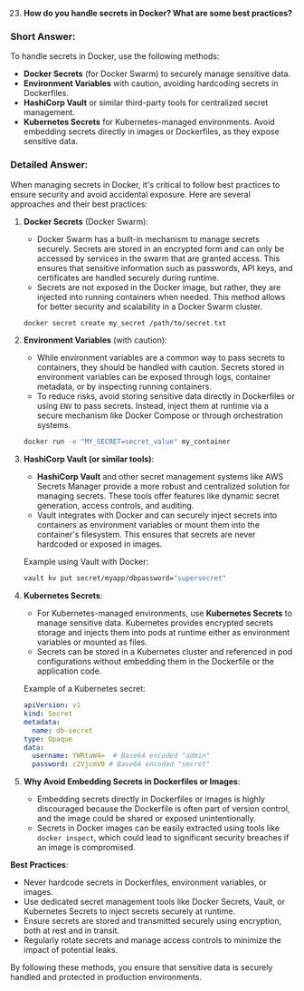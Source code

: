 23. **How do you handle secrets in Docker? What are some best practices?**

### Short Answer:
To handle secrets in Docker, use the following methods:
- **Docker Secrets** (for Docker Swarm) to securely manage sensitive data.
- **Environment Variables** with caution, avoiding hardcoding secrets in Dockerfiles.
- **HashiCorp Vault** or similar third-party tools for centralized secret management.
- **Kubernetes Secrets** for Kubernetes-managed environments.
Avoid embedding secrets directly in images or Dockerfiles, as they expose sensitive data.

### Detailed Answer:
When managing secrets in Docker, it's critical to follow best practices to ensure security and avoid accidental exposure. Here are several approaches and their best practices:

1. **Docker Secrets** (Docker Swarm):
   - Docker Swarm has a built-in mechanism to manage secrets securely. Secrets are stored in an encrypted form and can only be accessed by services in the swarm that are granted access. This ensures that sensitive information such as passwords, API keys, and certificates are handled securely during runtime.
   - Secrets are not exposed in the Docker image, but rather, they are injected into running containers when needed. This method allows for better security and scalability in a Docker Swarm cluster.

   ```bash
   docker secret create my_secret /path/to/secret.txt
   ```

2. **Environment Variables** (with caution):
   - While environment variables are a common way to pass secrets to containers, they should be handled with caution. Secrets stored in environment variables can be exposed through logs, container metadata, or by inspecting running containers.
   - To reduce risks, avoid storing sensitive data directly in Dockerfiles or using `ENV` to pass secrets. Instead, inject them at runtime via a secure mechanism like Docker Compose or through orchestration systems.

   ```bash
   docker run -e "MY_SECRET=secret_value" my_container
   ```

3. **HashiCorp Vault (or similar tools)**:
   - **HashiCorp Vault** and other secret management systems like AWS Secrets Manager provide a more robust and centralized solution for managing secrets. These tools offer features like dynamic secret generation, access controls, and auditing.
   - Vault integrates with Docker and can securely inject secrets into containers as environment variables or mount them into the container's filesystem. This ensures that secrets are never hardcoded or exposed in images.

   Example using Vault with Docker:
   ```bash
   vault kv put secret/myapp/dbpassword="supersecret"
   ```

4. **Kubernetes Secrets**:
   - For Kubernetes-managed environments, use **Kubernetes Secrets** to manage sensitive data. Kubernetes provides encrypted secrets storage and injects them into pods at runtime either as environment variables or mounted as files.
   - Secrets can be stored in a Kubernetes cluster and referenced in pod configurations without embedding them in the Dockerfile or the application code.

   Example of a Kubernetes secret:
   ```yaml
   apiVersion: v1
   kind: Secret
   metadata:
     name: db-secret
   type: Opaque
   data:
     username: YWRtaW4=  # Base64 encoded "admin"
     password: c2VjcmV0 # Base64 encoded "secret"
   ```

5. **Why Avoid Embedding Secrets in Dockerfiles or Images**:
   - Embedding secrets directly in Dockerfiles or images is highly discouraged because the Dockerfile is often part of version control, and the image could be shared or exposed unintentionally.
   - Secrets in Docker images can be easily extracted using tools like `docker inspect`, which could lead to significant security breaches if an image is compromised.

**Best Practices**:
- Never hardcode secrets in Dockerfiles, environment variables, or images.
- Use dedicated secret management tools like Docker Secrets, Vault, or Kubernetes Secrets to inject secrets securely at runtime.
- Ensure secrets are stored and transmitted securely using encryption, both at rest and in transit.
- Regularly rotate secrets and manage access controls to minimize the impact of potential leaks.

By following these methods, you ensure that sensitive data is securely handled and protected in production environments.